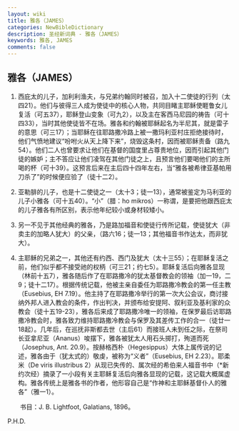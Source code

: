 ```yaml
---
layout: wiki
title: 雅各（JAMES）
categories: NewBibleDictionary
description: 圣经新词典 - 雅各（JAMES）
keywords: 雅各, JAMES
comments: false
---
```


## 雅各（JAMES）

1. 西庇太的儿子，加利利渔夫，与兄弟约翰同时被召，加入十二使徒的行列（太四21）。他们与彼得三人成为使徒中的核心人物，共同目睹主耶稣使睚鲁女儿复活（可五37），耶稣登山变象（可九2），以及主在客西马尼园的祷告（可十四33），当时其他使徒皆不在场。雅各和约翰被耶稣起名为半尼其，就是雷子的意思（可三17）；当耶稣在往耶路撒冷路上被一撒玛利亚村庄拒绝接待时，他们气愤地建议“吩咐火从天上降下来”，烧毁这条村，因而被耶稣责备（路九54）。他们二人也曾要求让他们在基督的国度里占尊贵地位，因而引起其他门徒的嫉妒；主不答应让他们凌驾在其他门徒之上，且预言他们要喝他们的主所喝的杯（可十39）。这预言后来在主后四十四年左右，当“雅各被希律亚基帕用刀杀了”的时候便应验了（徒十二2）。

2. 亚勒腓的儿子，也是十二使徒之一（太十3；徒一13），通常被鉴定为马利亚的儿子小雅各（可十五40）。“小”（腊：ho mikros）一称谓，是要把他跟西庇太的儿子雅各有所区别，表示他年纪较小或身材较矮小。

3. 另一不见于其他经典的雅各，乃是路加福音和使徒行传所记载，使徒犹大（非卖主的加略人犹大）的父亲，（路六16；徒一13；其他福音书作达太，而非犹大）。

4. 主耶稣的兄弟之一，其他还有约西、西门及犹大（太十三55）；在耶稣复活之前，他们似乎都不接受祂的权柄（可三21；约七5）。耶稣复活后向雅各显现（林前十五7），雅各随后作了在耶路撒冷的犹太基督教会的领袖（加一19，二9；徒十二17）。根据传统记载，他被主亲自委任为耶路撒冷教会的第一任主教（Eusebius, EH 7.19）。他主持了在耶路撒冷举行的第一次大公会议，商讨接纳外邦人进入教会的条件，作出判决，并颁布给安提阿、叙利亚及基利家的众教会（徒十五19-23），雅各后来成了耶路撒冷唯一的领袖，在保罗最后访耶路撒冷教会时，雅各致力维持耶路撒冷教会与保罗及其差传工作的合一（徒廿一18起）。几年后，在巡抚非斯都去世（主后61）而接班人未到任之际，在祭司长亚拿尼亚（Ananus）唆摆下，雅各被犹太人用石头掷打，殉道而死（Josephus, Ant. 20.9）。按赫格西朴（Hegesippus）大体上属传说的记述，雅各由于（犹太式的）敬虔，被称为“义者”（Eusebius, EH 2.23）。耶柔米（De viris illustribus 2）从现已失传的、属次经的希伯来人福音书中（*新约次经）摘录了一小段有关主耶稣复活后向雅各显现的记载，这记载大概属虚构。雅各传统上是雅各书的作者，他形容自己是“作神和主耶稣基督仆人的雅各”（雅一1）。

　　书目：J. B. Lightfoot, Galatians, 1896。

P.H.D.








